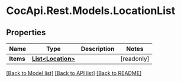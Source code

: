 # CocApi.Rest.Models.LocationList

## Properties

Name | Type | Description | Notes
------------ | ------------- | ------------- | -------------
**Items** | [**List&lt;Location&gt;**](Location.md) |  | [readonly] 

[[Back to Model list]](../../README.md#documentation-for-models) [[Back to API list]](../../README.md#documentation-for-api-endpoints) [[Back to README]](../../README.md)

